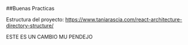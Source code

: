 ##Buenas Practicas 

Estructura del proyecto: https://www.taniarascia.com/react-architecture-directory-structure/


ESTE ES UN CAMBIO MU PENDEJO